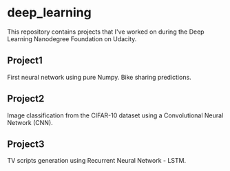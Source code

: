 # deep_learning
This repository contains projects that I've worked on during the Deep Learning Nanodegree Foundation on Udacity.

## Project1
First neural network using pure Numpy. Bike sharing predictions.

## Project2
Image classification from the CIFAR-10 dataset using a Convolutional Neural Network (CNN).

## Project3
TV scripts generation using Recurrent Neural Network - LSTM.

